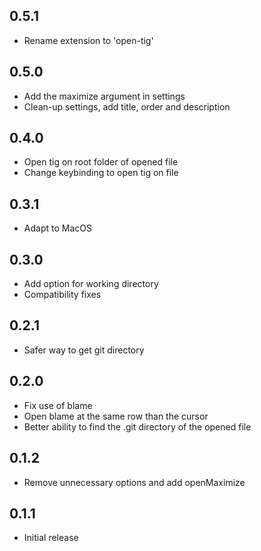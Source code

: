 ## 0.5.1

* Rename extension to 'open-tig'

## 0.5.0

* Add the maximize argument in settings
* Clean-up settings, add title, order and description

## 0.4.0

* Open tig on root folder of opened file
* Change keybinding to open tig on file

## 0.3.1

* Adapt to MacOS

## 0.3.0

* Add option for working directory
* Compatibility fixes

## 0.2.1

* Safer way to get git directory

## 0.2.0

* Fix use of blame
* Open blame at the same row than the cursor
* Better ability to find the .git directory of the opened file

## 0.1.2

* Remove unnecessary options and add openMaximize

## 0.1.1

* Initial release
